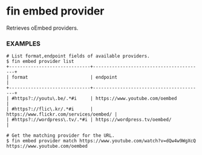# fin embed provider

Retrieves oEmbed providers.

### EXAMPLES

    # List format,endpoint fields of available providers.
    $ fin embed provider list
    +------------------------------+-----------------------------------------+
    | format                       | endpoint                                |
    +------------------------------+-----------------------------------------+
    | #https?://youtu\.be/.*#i     | https://www.youtube.com/oembed          |
    | #https?://flic\.kr/.*#i      | https://www.flickr.com/services/oembed/ |
    | #https?://wordpress\.tv/.*#i | https://wordpress.tv/oembed/            |

    # Get the matching provider for the URL.
    $ fin embed provider match https://www.youtube.com/watch?v=dQw4w9WgXcQ
    https://www.youtube.com/oembed


